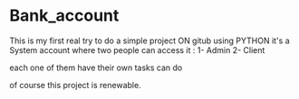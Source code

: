 # Bank_account


This is my first real try to do a simple project ON gitub using PYTHON
it's a System account where two people can access it :
1- Admin
2- Client

each one of them have their own tasks can do 

of course this project is renewable.
